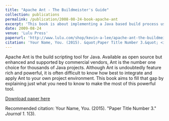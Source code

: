 ```yaml
---
title: "Apache Ant - The Buildmeister's Guide"
collection: publications
permalink: /publication/2008-08-24-book-apache-ant
excerpt: 'This book is about implementing a Java based build process using Apache Ant.'
date: 2009-08-24
venue: 'Lulu Press'
paperurl: 'http://www.lulu.com/shop/kevin-a-lee/apache-ant-the-buildmeisters-guide-third-edition/paperback/product-5331941.html'
citation: 'Your Name, You. (2015). &quot;Paper Title Number 3.&quot; <i>Journal 1</i>. 1(3).'
---
```

Apache Ant is the build scripting tool for Java. Available as open source but enhanced and supported by commercial vendors, Ant is the number one choice for thousands of Java projects. Although Ant is undoubtedly feature rich and powerful, it is often difficult to know how best to integrate and apply Ant to your own project environment. This book aims to fill that gap by explaining just what you need to know to make the most of this powerful tool.


[Download paper here](http://academicpages.github.io/files/paper3.pdf)

Recommended citation: Your Name, You. (2015). "Paper Title Number 3." <i>Journal 1</i>. 1(3).
